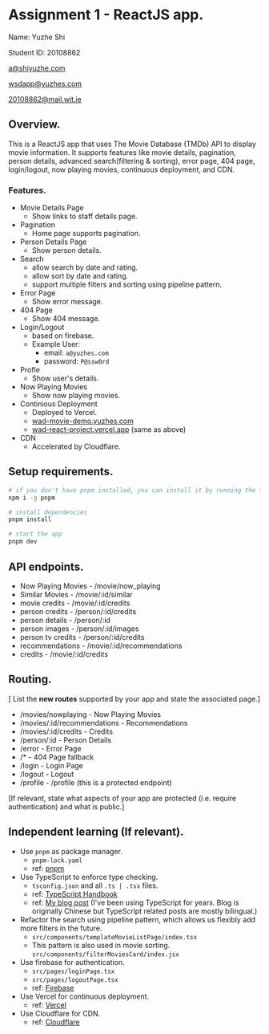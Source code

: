 # Assignment 1 - ReactJS app.

Name: Yuzhe Shi

Student ID: 20108862

[a@shiyuzhe.com](mailto:a@shiyuzhe.com)

[wsdapp@yuzhes.com](mailto:wsdapp@yuzhes.com)

[20108862@mail.wit.ie](mailto:20108862@mail.wit.ie)

## Overview.

<!-- [A brief statement on the content of this repository.] -->

This is a ReactJS app that uses The Movie Database (TMDb) API to display movie information. It supports features like movie details, pagination, person details, advanced search(filtering & sorting), error page, 404 page, login/logout, now playing movies, continuous deployment, and CDN.

### Features.

<!-- [ A bullet-point list of the __new features__ you added to the Movies Fan app (and any modifications to existing features) .] -->

- Movie Details Page
  - Show links to staff details page.
- Pagination
  - Home page supports pagination.
- Person Details Page
  - Show person details.
- Search
  - allow search by date and rating.
  - allow sort by date and rating.
  - support multiple filters and sorting using pipeline pattern.
- Error Page
  - Show error message.
- 404 Page
  - Show 404 message.
- Login/Logout
  - based on firebase.
  - Example User:
    - email: `a@yuzhes.com`
    - password: `P@ssw0rd`
- Profle
  - Show user's details.
- Now Playing Movies
  - Show now playing movies.
- Continious Deployment
  - Deployed to Vercel.
  - [wad-movie-demo.yuzhes.com](https://wad-movie-demo.yuzhes.com/)
  - [wad-react-project.vercel.app](https://wad-react-project.vercel.app/) (same as above)
- CDN
  - Accelerated by Cloudflare.

## Setup requirements.

```bash
# if you don't have pnpm installed, you can install it by running the following command.
npm i -g pnpm

# install dependencies
pnpm install

# start the app
pnpm dev
```

## API endpoints.

<!-- [ List the __additional__ TMDB endpoints used, giving the description and pathname for each one.] -->

- Now Playing Movies - /movie/now_playing
- Similar Movies - /movie/:id/similar
- movie credits - /movie/:id/credits
- person credits - /person/:id/credits
- person details - /person/:id
- person images - /person/:id/images
- person tv credits - /person/:id/credits
- recommendations - /movie/:id/recommendations
- credits - /movie/:id/credits
<!-- e.g.


- Discover list of movies - discover/movie
- Movie details - movie/:id
- Movie genres = /genre/movie/list -->

## Routing.

[ List the __new routes__ supported by your app and state the associated page.]

- /movies/nowplaying - Now Playing Movies
- /movies/:id/recommendations - Recommendations
- /movies/:id/credits - Credits
- /person/:id - Person Details
- /error - Error Page
- /\* - 404 Page fallback
- /login - Login Page
- /logout - Logout
- /profile - /profile (this is a protected endpoint)
<!-- - /blogs - displays all published blogs.
- /blogs/:id - displays a particular blog.
- /blogs/:id/comments - detail view of a particular blog and its comments.
- etc. -->

[If relevant, state what aspects of your app are protected (i.e. require authentication) and what is public.]

## Independent learning (If relevant).

<!-- Itemize the technologies/techniques you researched independently and adopted in your project,
i.e. aspects not covered in the lectures/labs. Include the source code filenames that illustrate these
(we do not require code excerpts) and provide references to the online resources that helped you (articles/blogs). -->

- Use `pnpm` as package manager.
  - `pnpm-lock.yaml`
  - ref: [pnpm](https://pnpm.io/)
- Use TypeScript to enforce type checking.
  - `tsconfig.json` and all `.ts | .tsx` files.
  - ref: [TypeScript Handbook](https://www.typescriptlang.org/docs/handbook/intro.html)
  - ref: [My blog post](https://blog.yuzhes.com/posts/typescript/easy-series.html) (I've been using TypeScript for years. Blog is originally Chinese but TypeScript related posts are mostly bilingual.)
- Refactor the search using pipeline pattern, which allows us flexibly add more filters in the future.
  - `src/components/templateMovieListPage/index.tsx`
  - This pattern is also used in movie sorting. `src/components/filterMoviesCard/index.jsx`
- Use firebase for authentication.
  - `src/pages/loginPage.tsx`
  - `src/pages/logoutPage.tsx`
  - ref: [Firebase](https://firebase.google.com/)
- Use Vercel for continuous deployment.
  - ref: [Vercel](https://vercel.com/)
- Use Cloudflare for CDN.
  - ref: [Cloudflare](https://www.cloudflare.com/)

